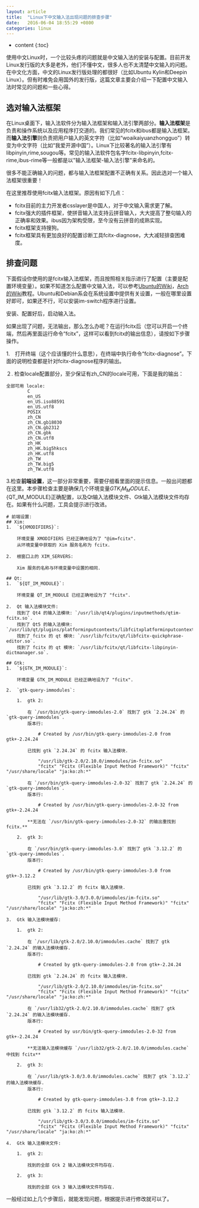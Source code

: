 ```yaml
---
layout: article
title:  "Linux下中文输入法出现问题的排查步骤"
date:   2016-06-04 18:55:29 +0800
categories: linux
---
```


* content
{:toc}

使用中文Linux时，一个比较头疼的问题就是中文输入法的安装与配置。目前开发Linux发行版的大多是老外，他们不懂中文，很多人也不太清楚中文输入的问题。在中文化方面，中文的Linux发行版处理的都很好（比如Ubuntu Kylin和Deepin Linux）。但有时难免会用国外的发行版，这篇文章主要会介绍一下配置中文输入法时常见的问题和一些心得。





## 选对输入法框架
在Linux桌面下，输入法软件分为输入法框架和输入法引擎两部分。**输入法框架**是负责和操作系统以及应用程序打交道的。我们常见的fcitx和ibus都是输入法框架。而**输入法引擎**则负责把用户输入的英文字符（比如“woaikaiyuanzhongguo”）转变为中文字符（比如“我爱开源中国”）。Linux下比较著名的输入法引擎有libpinyin,rime,sougou等。常见的输入法软件包名字fcitx-libpinyin,fcitx-rime,ibus-rime等一般都是以"输入法框架-输入法引擎"来命名的。 

很多不能正确输入的问题，都与输入法框架配置不正确有关系。因此选对一个输入法框架很重要！

在这里推荐使用fcitx输入法框架。原因有如下几点：

* fcitx目前的主力开发者csslayer是中国人，对于中文输入需求更了解。
* fcitx强大的插件框架，使拼音输入法支持云拼音输入，大大提高了整句输入的正确率和效果。ibus因为架构受限，至今没有云拼音的成熟实现。
* fcitx框架支持搜狗。
* fcitx框架具有更加良好的配置诊断工具fcitx-diagnose，大大减轻排查困难度。

## 排查问题

下面假设你使用的是fcitx输入法框架，而且按照相关指示进行了配置（主要是配置环境变量）。如果不知道怎么配置中文输入法，可以参考[Ubuntu的Wiki](http://wiki.ubuntu.org.cn/Fcitx)，[Arch的Wiki](https://wiki.archlinux.org/index.php/Fcitx_%28%E7%AE%80%E4%BD%93%E4%B8%AD%E6%96%87%29)教程。Ubuntu和Debian系会在系统设置中提供有关设置，一般在哪里设置好即可，如果还不行，可以安装im-switch程序进行设置。

安装、配置好后，启动输入法。

如果出现了问题，无法输出，那么怎么办呢？在运行fcitx后（您可以开启一个终端，然后再里面运行命令“fcitx”，这样可以看到fcitx的输出信息），请按如下步骤操作。

1.　打开终端（这个应该懂的什么意思），在终端中执行命令“fcitx-diagnose”。下面的说明检查都是针对fcitx-diagnose程序的输出。

２. 检查locale配置部分，至少保证有zh_CN的locale可用，下面是我的输出：
    
    全部可用 locale:
            C
            en_US
            en_US.iso88591
            en_US.utf8
            POSIX
            zh_CN
            zh_CN.gb18030
            zh_CN.gb2312
            zh_CN.gbk
            zh_CN.utf8
            zh_HK
            zh_HK.big5hkscs
            zh_HK.utf8
            zh_TW
            zh_TW.big5
            zh_TW.utf8
            
3.检查**前端设置**，这一部分非常重要，需要仔细看里面的提示信息。一般出问题都在这里。本步骤检查主要是确保几个环境变量${GTK_IM_MODULE}、${QT_IM_MODULE}正确配置，以及Qt输入法模块文件、Gtk输入法模块文件均存在。如果有什么问题，工具会提示进行改进。


    # 前端设置:
    ## Xim:
    1.  `${XMODIFIERS}`:

        环境变量 XMODIFIERS 已经正确地设为了 "@im=fcitx".
        从环境变量中获取的 Xim 服务名称为 fcitx.

    2.  根窗口上的 XIM_SERVERS:

        Xim 服务的名称与环境变量中设置的相同.

    ## Qt:
    1.  `${QT_IM_MODULE}`:

        环境变量 QT_IM_MODULE 已经正确地设为了 "fcitx".

    2.  Qt 输入法模块文件:
        找到了 Qt4 的输入法模块: `/usr/lib/qt4/plugins/inputmethods/qtim-fcitx.so`.
        找到了 Qt5 的输入法模块: `/usr/lib/qt/plugins/platforminputcontexts/libfcitxplatforminputcontextplugin.so`.
        找到了 fcitx 的 qt 模块: `/usr/lib/fcitx/qt/libfcitx-quickphrase-editor.so`.
        找到了 fcitx 的 qt 模块: `/usr/lib/fcitx/qt/libfcitx-libpinyin-dictmanager.so`.

    ## Gtk:
    1.  `${GTK_IM_MODULE}`:

        环境变量 GTK_IM_MODULE 已经正确地设为了 "fcitx".

    2.  `gtk-query-immodules`:

        1.  gtk 2:

            在 `/usr/bin/gtk-query-immodules-2.0` 找到了 gtk `2.24.24` 的 `gtk-query-immodules`.
            版本行:

                # Created by /usr/bin/gtk-query-immodules-2.0 from gtk+-2.24.24

            已找到 gtk `2.24.24` 的 fcitx 输入法模块.

                "/usr/lib/gtk-2.0/2.10.0/immodules/im-fcitx.so" 
                "fcitx" "Fcitx (Flexible Input Method Framework)" "fcitx" "/usr/share/locale" "ja:ko:zh:*" 

            在 `/usr/bin/gtk-query-immodules-2.0-32` 找到了 gtk `2.24.24` 的 `gtk-query-immodules`.
            版本行:

                # Created by /usr/bin/gtk-query-immodules-2.0-32 from gtk+-2.24.24

            **无法在 `/usr/bin/gtk-query-immodules-2.0-32` 的输出重找到 fcitx.**

        2.  gtk 3:

            在 `/usr/bin/gtk-query-immodules-3.0` 找到了 gtk `3.12.2` 的 `gtk-query-immodules`.
            版本行:

                # Created by /usr/bin/gtk-query-immodules-3.0 from gtk+-3.12.2

            已找到 gtk `3.12.2` 的 fcitx 输入法模块.

                "/usr/lib/gtk-3.0/3.0.0/immodules/im-fcitx.so" 
                "fcitx" "Fcitx (Flexible Input Method Framework)" "fcitx" "/usr/share/locale" "ja:ko:zh:*" 

    3.  Gtk 输入法模块缓存:

        1.  gtk 2:

            在 `/usr/lib/gtk-2.0/2.10.0/immodules.cache` 找到了 gtk `2.24.24` 的输入法模块缓存.
            版本行:

                # Created by gtk-query-immodules-2.0 from gtk+-2.24.24

            已找到 gtk `2.24.24` 的 fcitx 输入法模块.

                "/usr/lib/gtk-2.0/2.10.0/immodules/im-fcitx.so" 
                "fcitx" "Fcitx (Flexible Input Method Framework)" "fcitx" "/usr/share/locale" "ja:ko:zh:*" 

            在 `/usr/lib32/gtk-2.0/2.10.0/immodules.cache` 找到了 gtk `2.24.24` 的输入法模块缓存.
            版本行:

                # Created by usr/bin/gtk-query-immodules-2.0-32 from gtk+-2.24.24

            **无法输入法模块缓存 `/usr/lib32/gtk-2.0/2.10.0/immodules.cache` 中找到 fcitx**

        2.  gtk 3:

            在 `/usr/lib/gtk-3.0/3.0.0/immodules.cache` 找到了 gtk `3.12.2` 的输入法模块缓存.
            版本行:

                # Created by gtk-query-immodules-3.0 from gtk+-3.12.2

            已找到 gtk `3.12.2` 的 fcitx 输入法模块.

                "/usr/lib/gtk-3.0/3.0.0/immodules/im-fcitx.so" 
                "fcitx" "Fcitx (Flexible Input Method Framework)" "fcitx" "/usr/share/locale" "ja:ko:zh:*" 

    4.  Gtk 输入法模块文件:

        1.  gtk 2:

            找到的全部 Gtk 2 输入法模块文件均存在.

        2.  gtk 3:

            找到的全部 Gtk 3 输入法模块文件均存在.

一般经过如上几个步骤后，就能发现问题，根据提示进行修改就可以了。

